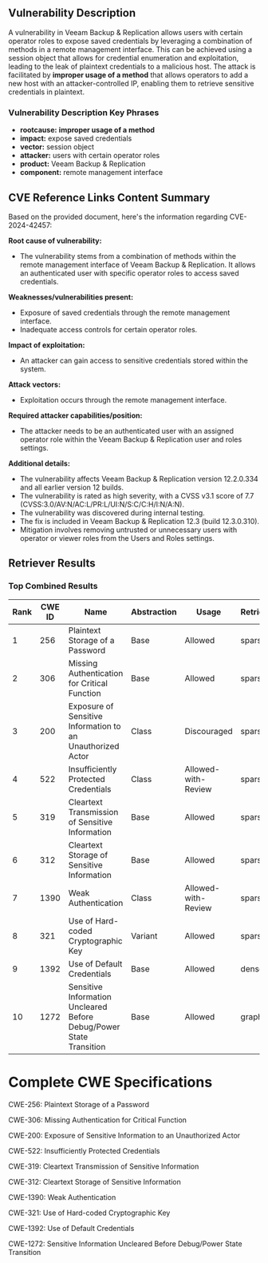 ## Vulnerability Description
A vulnerability in Veeam Backup & Replication allows users with certain operator roles to expose saved credentials by leveraging a combination of methods in a remote management interface. This can be achieved using a session object that allows for credential enumeration and exploitation, leading to the leak of plaintext credentials to a malicious host. The attack is facilitated by **improper usage of a method** that allows operators to add a new host with an attacker-controlled IP, enabling them to retrieve sensitive credentials in plaintext.

### Vulnerability Description Key Phrases
- **rootcause:** **improper usage of a method**
- **impact:** expose saved credentials
- **vector:** session object
- **attacker:** users with certain operator roles
- **product:** Veeam Backup & Replication
- **component:** remote management interface

## CVE Reference Links Content Summary
Based on the provided document, here's the information regarding CVE-2024-42457:

**Root cause of vulnerability:**
- The vulnerability stems from a combination of methods within the remote management interface of Veeam Backup & Replication. It allows an authenticated user with specific operator roles to access saved credentials.

**Weaknesses/vulnerabilities present:**
- Exposure of saved credentials through the remote management interface.
- Inadequate access controls for certain operator roles.

**Impact of exploitation:**
- An attacker can gain access to sensitive credentials stored within the system.

**Attack vectors:**
- Exploitation occurs through the remote management interface.

**Required attacker capabilities/position:**
- The attacker needs to be an authenticated user with an assigned operator role within the Veeam Backup & Replication user and roles settings.

**Additional details:**
- The vulnerability affects Veeam Backup & Replication version 12.2.0.334 and all earlier version 12 builds.
- The vulnerability is rated as high severity, with a CVSS v3.1 score of 7.7 (CVSS:3.0/AV:N/AC:L/PR:L/UI:N/S:C/C:H/I:N/A:N).
- The vulnerability was discovered during internal testing.
- The fix is included in Veeam Backup & Replication 12.3 (build 12.3.0.310).
- Mitigation involves removing untrusted or unnecessary users with operator or viewer roles from the Users and Roles settings.

## Retriever Results

### Top Combined Results

| Rank | CWE ID | Name | Abstraction | Usage  | Retrievers | Individual Scores |
|------|--------|------|-------------|-------|------------|-------------------|
| 1 | 256 | Plaintext Storage of a Password | Base | Allowed | sparse | 0.547 |
| 2 | 306 | Missing Authentication for Critical Function | Base | Allowed | sparse | 0.522 |
| 3 | 200 | Exposure of Sensitive Information to an Unauthorized Actor | Class | Discouraged | sparse | 0.519 |
| 4 | 522 | Insufficiently Protected Credentials | Class | Allowed-with-Review | sparse | 0.519 |
| 5 | 319 | Cleartext Transmission of Sensitive Information | Base | Allowed | sparse | 0.514 |
| 6 | 312 | Cleartext Storage of Sensitive Information | Base | Allowed | sparse | 0.509 |
| 7 | 1390 | Weak Authentication | Class | Allowed-with-Review | sparse | 0.509 |
| 8 | 321 | Use of Hard-coded Cryptographic Key | Variant | Allowed | sparse | 0.508 |
| 9 | 1392 | Use of Default Credentials | Base | Allowed | dense | 0.563 |
| 10 | 1272 | Sensitive Information Uncleared Before Debug/Power State Transition | Base | Allowed | graph | 0.002 |



# Complete CWE Specifications

CWE-256: Plaintext Storage of a Password

CWE-306: Missing Authentication for Critical Function

CWE-200: Exposure of Sensitive Information to an Unauthorized Actor

CWE-522: Insufficiently Protected Credentials

CWE-319: Cleartext Transmission of Sensitive Information

CWE-312: Cleartext Storage of Sensitive Information

CWE-1390: Weak Authentication

CWE-321: Use of Hard-coded Cryptographic Key

CWE-1392: Use of Default Credentials

CWE-1272: Sensitive Information Uncleared Before Debug/Power State Transition